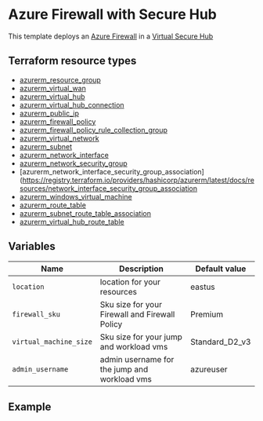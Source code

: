 # Azure Firewall with Secure Hub

This template deploys an [Azure Firewall](https://registry.terraform.io/providers/hashicorp/azurerm/latest/docs/resources/firewall) in a [Virtual Secure Hub](https://registry.terraform.io/providers/hashicorp/azurerm/latest/docs/resources/virtual_hub)

## Terraform resource types

- [azurerm_resource_group](https://registry.terraform.io/providers/hashicorp/azurerm/latest/docs/resources/resource_group)
- [azurerm_virtual_wan](https://registry.terraform.io/providers/hashicorp/azurerm/latest/docs/resources/virtual_wan)
- [azurerm_virtual_hub](https://registry.terraform.io/providers/hashicorp/azurerm/latest/docs/resources/virtual_hub)
- [azurerm_virtual_hub_connection](https://registry.terraform.io/providers/hashicorp/azurerm/latest/docs/resources/virtual_hub_connection)
- [azurerm_public_ip](https://registry.terraform.io/providers/hashicorp/azurerm/latest/docs/resources/public_ip)
- [azurerm_firewall_policy](https://registry.terraform.io/providers/hashicorp/azurerm/latest/docs/resources/firewall_policy)
- [azurerm_firewall_policy_rule_collection_group](https://registry.terraform.io/providers/hashicorp/azurerm/latest/docs/resources/firewall_policy_rule_collection_group)
- [azurerm_virtual_network](https://registry.terraform.io/providers/hashicorp/azurerm/latest/docs/resources/virtual_network)
- [azurerm_subnet](https://registry.terraform.io/providers/hashicorp/azurerm/latest/docs/resources/subnet)
- [azurerm_network_interface](https://registry.terraform.io/providers/hashicorp/azurerm/latest/docs/resources/network_interface)
- [azurerm_network_security_group](https://registry.terraform.io/providers/hashicorp/azurerm/latest/docs/resources/network_security_group)
- [azurerm_network_interface_security_group_association](https://registry.terraform.io/providers/hashicorp/azurerm/latest/docs/resources/network_interface_security_group_association
- [azurerm_windows_virtual_machine](https://registry.terraform.io/providers/hashicorp/azurerm/latest/docs/resources/windows_virtual_machine)
- [azurerm_route_table](https://registry.terraform.io/providers/hashicorp/azurerm/latest/docs/resources/route_table)
- [azurerm_subnet_route_table_association](https://registry.terraform.io/providers/hashicorp/azurerm/latest/docs/resources/subnet_route_table_association)
- [azurerm_virtual_hub_route_table](https://registry.terraform.io/providers/hashicorp/azurerm/latest/docs/resources/virtual_hub_route_table)

## Variables

| Name | Description | Default value |
|-|-|-|
| `location`             | location for your resources                       | eastus         |
| `firewall_sku`         | Sku size for your Firewall and Firewall Policy    | Premium        |
| `virtual_machine_size` | Sku size for your jump and workload vms           | Standard_D2_v3 |
| `admin_username`       | admin username for the jump and workload vms      | azureuser      |

## Example